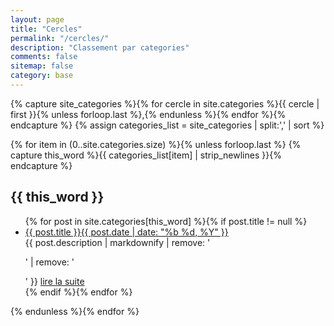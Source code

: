 ```yaml
---
layout: page
title: "Cercles"
permalink: "/cercles/"
description: "Classement par categories"
comments: false
sitemap: false
category: base
---
```


{% capture site_categories %}{% for cercle in site.categories %}{{ cercle | first }}{% unless forloop.last %},{% endunless %}{% endfor %}{% endcapture %}
{% assign categories_list = site_categories | split:',' | sort %}

{% for item in (0..site.categories.size) %}{% unless forloop.last %}
  {% capture this_word %}{{ categories_list[item] | strip_newlines }}{% endcapture %}
<h2 id="{{ this_word }}">{{ this_word }}</h2>
<ul class="post-list">
  {% for post in site.categories[this_word] %}{% if post.title != null %}
  <li><a href="{{ site.url }}{{ post.url }}">{{ post.title }}<span class="entry-date"><time datetime="{{ post.date | date_to_xmlschema }}">{{ post.date | date: "%b %d, %Y" }}</time></span></a>
  <div class="description">
  {{ post.description | markdownify | remove: '<p>' | remove: '</p>' }}
  <a href="{{ site.url }}{{ post.url }}" class="readmore">lire la suite</a>
  </div>
  </li>
  {% endif %}{% endfor %}
  </ul>
{% endunless %}{% endfor %}

